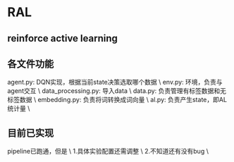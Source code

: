 # RAL

## reinforce active learning

## 各文件功能
agent.py: DQN实现，根据当前state决策选取哪个数据 \\
env.py: 环境，负责与agent交互 \\
data_processing.py: 导入data \\
data.py: 负责管理有标签数据和无标签数据 \\
embedding.py: 负责将词转换成词向量 \\
al.py: 负责产生state，即AL统计量 \\

## 目前已实现
pipeline已跑通，但是 \\
1.具体实验配置还需调整 \\
2.不知道还有没有bug \\


